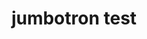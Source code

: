 ---
layout: default
category: bts
tags: ["openFrameworks","iOS"]
video: "https://player.vimeo.com/video/118668092?badge=0&amp;autopause=0&amp;player_id=0&amp;app_id=72231"
title: "jumbotron test"
thumbnail: "https://i.vimeocdn.com/video/505768662_295x166.jpg?r=pad"
---